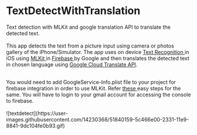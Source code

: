 # TextDetectWithTranslation
Text detection with MLKit and google translation API to translate the detected text.<br><br>
This app detects the text from a picture input using camera or photos gallery of the iPhone/Simulator. The app uses on device <a href="https://firebase.google.com/docs/ml-kit/ios/recognize-text"> Text Recognition </a> in iOS using <a href = "https://firebase.google.com/docs/ml-kit/"> MLKit </a> in <a href = "https://firebase.google.com/"> Firebase </a> by Google and then translates the detected text in chosen language using <a href = "https://cloud.google.com/translate/"> Google Cloud Translate API</a>.


<br>
You would need to add GoogleService-Info.plist file to your project for firebase integration in order to use MLKit.
Refer <a href="https://console.firebase.google.com/u/1/project/mlkit-in-ios/overview">these </a> easy steps for the same. You will have to login to your gmail account for accessing the console to firebase.
<br>
<br>
![textdetect](https://user-images.githubusercontent.com/14230368/51840159-5c466e00-2331-11e9-8841-9dc104fe0b93.gif)
